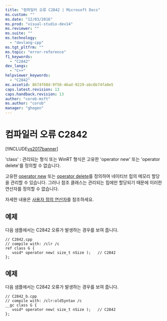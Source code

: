 ```yaml
---
title: "컴파일러 오류 C2842 | Microsoft Docs"
ms.custom: ""
ms.date: "12/03/2016"
ms.prod: "visual-studio-dev14"
ms.reviewer: ""
ms.suite: ""
ms.technology: 
  - "devlang-cpp"
ms.tgt_pltfrm: ""
ms.topic: "error-reference"
f1_keywords: 
  - "C2842"
dev_langs: 
  - "C++"
helpviewer_keywords: 
  - "C2842"
ms.assetid: 8674f08d-9f50-46ad-9229-abc6b74fa0e5
caps.latest.revision: 13
caps.handback.revision: 13
author: "corob-msft"
ms.author: "corob"
manager: "ghogen"
---
```

# 컴파일러 오류 C2842
[!INCLUDE[vs2017banner](../../assembler/inline/includes/vs2017banner.md)]

'class' : 관리되는 형식 또는 WinRT 형식은 고유한 'operator new' 또는 'operator delete'를 정의할 수 없습니다.  
  
 고유한 [operator new](../Topic/operator%20new%20\(%3Cnew%3E\).md) 또는 [operator delete](../Topic/operator%20delete%20\(%3Cnew%3E\).md)를 정의하여 네이티브 힙의 메모리 할당을 관리할 수 있습니다.  그러나 참조 클래스는 관리되는 힙에만 할당되기 때문에 이러한 연산자를 정의할 수 없습니다.  
  
 자세한 내용은 [사용자 정의 연산자](../../dotnet/user-defined-operators-cpp-cli.md)를 참조하세요.  
  
## 예제  
 다음 샘플에서는 C2842 오류가 발생하는 경우를 보여 줍니다.  
  
```  
// C2842.cpp  
// compile with: /clr /c  
ref class G {  
   void* operator new( size_t nSize );   // C2842  
};  
```  
  
## 예제  
 다음 샘플에서는 C2842 오류가 발생하는 경우를 보여 줍니다.  
  
```  
// C2842_b.cpp  
// compile with: /clr:oldSyntax /c  
__gc class G {  
   void* operator new( size_t nSize );   // C2842  
};  
```